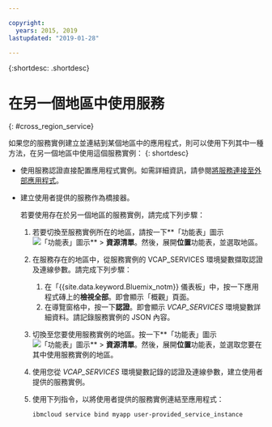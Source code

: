 ```yaml
---

copyright:
  years: 2015, 2019
lastupdated: "2019-01-28"

---
```


{:shortdesc: .shortdesc}

# 在另一個地區中使用服務
{: #cross_region_service}

如果您的服務實例建立並連結到某個地區中的應用程式，則可以使用下列其中一種方法，在另一個地區中使用這個服務實例：
{: shortdesc}

  * 使用服務認證直接配置應用程式實例。如需詳細資訊，請參閱[將服務連接至外部應用程式](/docs/resources?topic=resources-externalapp#externalapp)。
  * 建立使用者提供的服務作為橋接器。

	若要使用存在於另一個地區的服務實例，請完成下列步驟：

      1. 若要切換至服務實例所在的地區，請按一下**「功能表」圖示 ![「功能表」圖示](../icons/icon_hamburger.svg)** > **資源清單**。然後，展開**位置**功能表，並選取地區。 

      2. 在服務存在的地區中，從服務實例的 VCAP_SERVICES 環境變數擷取認證及連線參數。請完成下列步驟：

	       1. 在「{{site.data.keyword.Bluemix_notm}} 儀表板」中，按一下應用程式磚上的**檢視全部**。即會顯示「概觀」頁面。
	       2. 在導覽窗格中，按一下**認證**。即會顯示 *VCAP_SERVICES* 環境變數詳細資料。請記錄服務實例的 JSON 內容。

      3. 切換至您要使用服務實例的地區。按一下**「功能表」圖示 ![「功能表」圖示](../icons/icon_hamburger.svg)** > **資源清單**。然後，展開**位置**功能表，並選取您要在其中使用服務實例的地區。

      4. 使用您從 *VCAP_SERVICES* 環境變數記錄的認證及連線參數，建立使用者提供的服務實例。 

      5. 使用下列指令，以將使用者提供的服務實例連結至應用程式：

	     ```
	     ibmcloud service bind myapp user-provided_service_instance
	     ```
